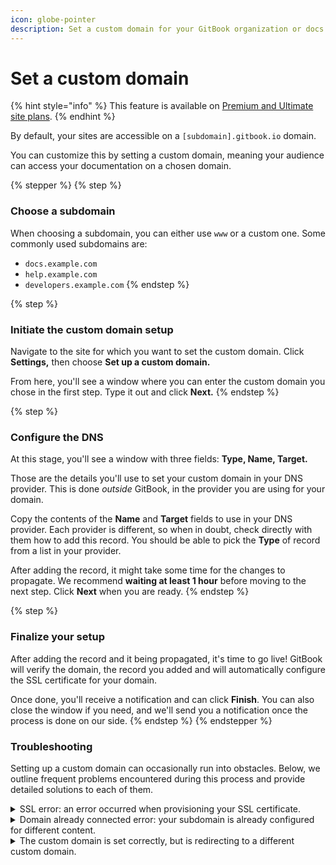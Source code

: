 ```yaml
---
icon: globe-pointer
description: Set a custom domain for your GitBook organization or docs sites
---
```


# Set a custom domain

{% hint style="info" %}
This feature is available on [Premium and Ultimate site plans](https://www.gitbook.com/pricing).
{% endhint %}

By default, your sites are accessible on a `[subdomain].gitbook.io` domain.&#x20;

You can customize this by setting a custom domain, meaning your audience can access your documentation on a chosen domain.

{% stepper %}
{% step %}
### Choose a subdomain

When choosing a subdomain, you can either use `www` or a custom one. Some commonly used subdomains are:

* `docs.example.com`
* `help.example.com`
* `developers.example.com`
{% endstep %}

{% step %}
### Initiate the custom domain setup

Navigate to the site for which you want to set the custom domain. Click **Settings,** then choose **Set up a custom domain.**

From here, you'll see a window where you can enter the custom domain you chose in the first step. Type it out and click **Next.**
{% endstep %}

{% step %}
### Configure the DNS

At this stage, you'll see a window with three fields: **Type, Name, Target.**

Those are the details you'll use to set your custom domain in your DNS provider. This is done _outside_ GitBook, in the provider you are using for your domain.

Copy the contents of the **Name** and **Target** fields to use in your DNS provider. Each provider is different, so when in doubt, check directly with them how to add this record. You should be able to pick the **Type** of record from a list in your provider.

After adding the record, it might take some time for the changes to propagate. We recommend **waiting at least 1 hour** before moving to the next step. Click **Next** when you are ready.
{% endstep %}

{% step %}
### Finalize your setup

After adding the record and it being propagated, it's time to go live! GitBook will verify the domain, the record you added and will automatically configure the SSL certificate for your domain.

Once done, you'll receive a notification and can click **Finish**. You can also close the window if you need, and we'll send you a notification once the process is done on our side.
{% endstep %}
{% endstepper %}

### Troubleshooting

Setting up a custom domain can occasionally run into obstacles. Below, we outline frequent problems encountered during this process and provide detailed solutions to each of them.

<details>

<summary>SSL error: an error occurred when provisioning your SSL certificate.</summary>

When a custom domain is set for your organization, collection, or space, we set up an SSL certificate on our end so that your documentation will load securely, over HTTPS. \
\
This happens automatically when you set your custom domain — you do not need to purchase or configure an SSL certificate.

Occasionally errors occur at this stage, usually when the CNAME record for the custom domain hasn't propagated.

In these cases, we can recommend the following:

1. Check that your CNAME record is set up correctly. \
   Please review our page about configuring DNS to help you with this. \
   If the CNAME record is incorrect, we won't be able to configure the SSL certificate and complete the custom domain set-up.&#x20;
2. Allow _**at least one hour**_ between configuring the CNAME record and finalizing the custom domain setup.&#x20;
3. Verify if the CNAME has propagated. You can try using a third-party DNS lookup tool, such as [WhatsMyDNS](https://www.whatsmydns.net/), to find out what the servers believe to be correct for your correct CNAME record.&#x20;
4. If you are using Cloudflare, please confirm that you don’t have the record proxied [as explained here](https://developers.cloudflare.com/fundamentals/setup/manage-domains/pause-cloudflare/#disable-proxy-on-dns-records).

</details>

<details>

<summary>Domain already connected error: your subdomain is already configured for different content.</summary>

A custom domain assigned to an organization or site must be unique. Attempting to use the same custom domain in more than one location will result in an error.

If this happens, you can click the link within the error message to look at the content the custom domain is already connected to. This may help you to decide what to do next.

It’s also possible that you might not have access to the content — if that’s the case, contact the support team and they can help you with your next steps.

The solution to this error will always be one of two things, however:

1. Choose a different custom domain; or
2. Disconnect the custom domain from the content it is already connected to, then reconnect it to the new content.

</details>

<details>

<summary>The custom domain is set correctly, but is redirecting to a different custom domain.</summary>

This is an expected behaviour, that usually can be changed.&#x20;

The common issue is that custom domains have been set in multiple locations for example organization and the site. When someone accesses the URL for an organization, they are taken straight to the organization’s default content. Likewise, when someone accesses the URL for a multi-variant site, they are taken straight to the multi-variant default site.&#x20;

**Example**&#x20;

* `docs.example.com` is set as the custom domain for an organization
* `team.example.com` is set as the custom domain for that organization’s default content.

In this case, the expected behaviour  would be `docs.example.com` redirecting you to `team.example.com`.

This issue can be solved by changing the default content or by removing the organization domain and adding the domains at a space level or the other way around (removing the space domain, and maintaining the org domain)&#x20;

This issue frequently occurs due to the confusion over the location of the domain. \
Please ensure you checked where your domains are set up, and adjusted this to your requirement.&#x20;

</details>
